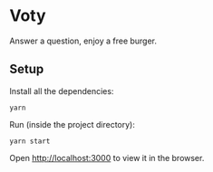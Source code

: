 # Voty

Answer a question, enjoy a free burger.

## Setup

Install all the dependencies:

    yarn

Run (inside the project directory):

    yarn start

Open [http://localhost:3000](http://localhost:3000) to view it in the browser.